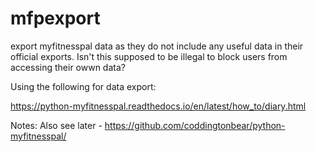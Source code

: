 # mfpexport
export myfitnesspal data as they do not include any useful data in their official exports. Isn't this supposed to be illegal to block users from accessing their owwn data?

Using the following for data export:

https://python-myfitnesspal.readthedocs.io/en/latest/how_to/diary.html 

Notes:
Also see later - https://github.com/coddingtonbear/python-myfitnesspal/
